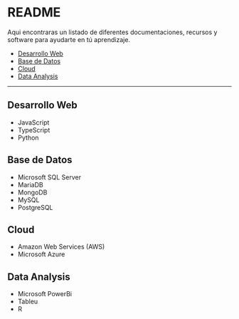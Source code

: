 # README

Aqui encontraras un listado de diferentes documentaciones, recursos y software para ayudarte en tú aprendizaje.
- [Desarrollo Web](#desarrollo-web)
- [Base de Datos](#base-de-datos)
- [Cloud](#cloud)
- [Data Analysis](#data-analysis)

---

## Desarrollo Web
* JavaScript
* TypeScript
* Python
## Base de Datos
* Microsoft SQL Server
* MariaDB
* MongoDB
* MySQL
* PostgreSQL
## Cloud
* Amazon Web Services (AWS)
* Microsoft Azure
## Data Analysis
* Microsoft PowerBi
* Tableu
* R
